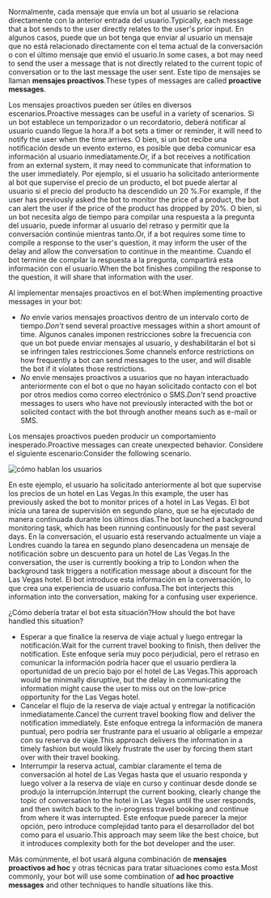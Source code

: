 <span data-ttu-id="670b3-101">Normalmente, cada mensaje que envía un bot al usuario se relaciona directamente con la anterior entrada del usuario.</span><span class="sxs-lookup"><span data-stu-id="670b3-101">Typically, each message that a bot sends to the user directly relates to the user's prior input.</span></span>
<span data-ttu-id="670b3-102">En algunos casos, puede que un bot tenga que enviar al usuario un mensaje que no está relacionado directamente con el tema actual de la conversación o con el último mensaje que envió el usuario.</span><span class="sxs-lookup"><span data-stu-id="670b3-102">In some cases, a bot may need to send the user a message that is not directly related to the current topic of conversation or to the last message the user sent.</span></span> <span data-ttu-id="670b3-103">Este tipo de mensajes se llaman **mensajes proactivos**.</span><span class="sxs-lookup"><span data-stu-id="670b3-103">These types of messages are called **proactive messages**.</span></span>

<span data-ttu-id="670b3-104">Los mensajes proactivos pueden ser útiles en diversos escenarios.</span><span class="sxs-lookup"><span data-stu-id="670b3-104">Proactive messages can be useful in a variety of scenarios.</span></span>
<span data-ttu-id="670b3-105">Si un bot establece un temporizador o un recordatorio, deberá notificar al usuario cuando llegue la hora.</span><span class="sxs-lookup"><span data-stu-id="670b3-105">If a bot sets a timer or reminder, it will need to notify the user when the time arrives.</span></span>
<span data-ttu-id="670b3-106">O bien, si un bot recibe una notificación desde un evento externo, es posible que deba comunicar esa información al usuario inmediatamente.</span><span class="sxs-lookup"><span data-stu-id="670b3-106">Or, if a bot receives a notification from an external system, it may need to communicate that information to the user immediately.</span></span>
<span data-ttu-id="670b3-107">Por ejemplo, si el usuario ha solicitado anteriormente al bot que supervise el precio de un producto, el bot puede alertar al usuario si el precio del producto ha descendido un 20 %.</span><span class="sxs-lookup"><span data-stu-id="670b3-107">For example, if the user has previously asked the bot to monitor the price of a product, the bot can alert the user if the price of the product has dropped by 20%.</span></span> <span data-ttu-id="670b3-108">O bien, si un bot necesita algo de tiempo para compilar una respuesta a la pregunta del usuario, puede informar al usuario del retraso y permitir que la conversación continúe mientras tanto.</span><span class="sxs-lookup"><span data-stu-id="670b3-108">Or, if a bot requires some time to compile a response to the user's question, it may inform the user of the delay and allow the conversation to continue in the meantime.</span></span> <span data-ttu-id="670b3-109">Cuando el bot termine de compilar la respuesta a la pregunta, compartirá esta información con el usuario.</span><span class="sxs-lookup"><span data-stu-id="670b3-109">When the bot finishes compiling the response to the question, it will share that information with the user.</span></span>

<span data-ttu-id="670b3-110">Al implementar mensajes proactivos en el bot:</span><span class="sxs-lookup"><span data-stu-id="670b3-110">When implementing proactive messages in your bot:</span></span>

- <span data-ttu-id="670b3-111">*No* envíe varios mensajes proactivos dentro de un intervalo corto de tiempo.</span><span class="sxs-lookup"><span data-stu-id="670b3-111">*Don't* send several proactive messages within a short amount of time.</span></span> <span data-ttu-id="670b3-112">Algunos canales imponen restricciones sobre la frecuencia con que un bot puede enviar mensajes al usuario, y deshabilitarán el bot si se infringen tales restricciones.</span><span class="sxs-lookup"><span data-stu-id="670b3-112">Some channels enforce restrictions on how frequently a bot can send messages to the user, and will disable the bot if it violates those restrictions.</span></span>
- <span data-ttu-id="670b3-113">*No* envíe mensajes proactivos a usuarios que no hayan interactuado anteriormente con el bot o que no hayan solicitado contacto con el bot por otros medios como correo electrónico o SMS.</span><span class="sxs-lookup"><span data-stu-id="670b3-113">*Don't* send proactive messages to users who have not previously interacted with the bot or solicited contact with the bot through another means such as e-mail or SMS.</span></span>

<span data-ttu-id="670b3-114">Los mensajes proactivos pueden producir un comportamiento inesperado.</span><span class="sxs-lookup"><span data-stu-id="670b3-114">Proactive messages can create unexpected behavior.</span></span> <span data-ttu-id="670b3-115">Considere el siguiente escenario:</span><span class="sxs-lookup"><span data-stu-id="670b3-115">Consider the following scenario.</span></span>

![cómo hablan los usuarios](~/media/designing-bots/capabilities/proactive1.png)

<span data-ttu-id="670b3-117">En este ejemplo, el usuario ha solicitado anteriormente al bot que supervise los precios de un hotel en Las Vegas.</span><span class="sxs-lookup"><span data-stu-id="670b3-117">In this example, the user has previously asked the bot to monitor prices of a hotel in Las Vegas.</span></span>
<span data-ttu-id="670b3-118">El bot inicia una tarea de supervisión en segundo plano, que se ha ejecutado de manera continuada durante los últimos días.</span><span class="sxs-lookup"><span data-stu-id="670b3-118">The bot launched a background monitoring task, which has been running continuously for the past several days.</span></span>
<span data-ttu-id="670b3-119">En la conversación, el usuario está reservando actualmente un viaje a Londres cuando la tarea en segundo plano desencadena un mensaje de notificación sobre un descuento para un hotel de Las Vegas.</span><span class="sxs-lookup"><span data-stu-id="670b3-119">In the conversation, the user is currently booking a trip to London when the background task triggers a notification message about a discount for the Las Vegas hotel.</span></span> <span data-ttu-id="670b3-120">El bot introduce esta información en la conversación, lo que crea una experiencia de usuario confusa.</span><span class="sxs-lookup"><span data-stu-id="670b3-120">The bot interjects this information into the conversation, making for a confusing user experience.</span></span>

<span data-ttu-id="670b3-121">¿Cómo debería tratar el bot esta situación?</span><span class="sxs-lookup"><span data-stu-id="670b3-121">How should the bot have handled this situation?</span></span>

- <span data-ttu-id="670b3-122">Esperar a que finalice la reserva de viaje actual y luego entregar la notificación.</span><span class="sxs-lookup"><span data-stu-id="670b3-122">Wait for the current travel booking to finish, then deliver the notification.</span></span> <span data-ttu-id="670b3-123">Este enfoque sería muy poco perjudicial, pero el retraso en comunicar la información podría hacer que el usuario perdiera la oportunidad de un precio bajo por el hotel de Las Vegas.</span><span class="sxs-lookup"><span data-stu-id="670b3-123">This approach would be minimally disruptive, but the delay in communicating the information might cause the user to miss out on the low-price opportunity for the Las Vegas hotel.</span></span>
- <span data-ttu-id="670b3-124">Cancelar el flujo de la reserva de viaje actual y entregar la notificación inmediatamente.</span><span class="sxs-lookup"><span data-stu-id="670b3-124">Cancel the current travel booking flow and deliver the notification immediately.</span></span> <span data-ttu-id="670b3-125">Este enfoque entrega la información de manera puntual, pero podría ser frustrante para el usuario al obligarle a empezar con su reserva de viaje.</span><span class="sxs-lookup"><span data-stu-id="670b3-125">This approach delivers the information in a timely fashion but would likely frustrate the user by forcing them start over with their travel booking.</span></span>
- <span data-ttu-id="670b3-126">Interrumpir la reserva actual, cambiar claramente el tema de conversación al hotel de Las Vegas hasta que el usuario responda y luego volver a la reserva de viaje en curso y continuar desde donde se produjo la interrupción.</span><span class="sxs-lookup"><span data-stu-id="670b3-126">Interrupt the current booking, clearly change the topic of conversation to the hotel in Las Vegas until the user responds, and then switch back to the in-progress travel booking and continue from where it was interrupted.</span></span> <span data-ttu-id="670b3-127">Este enfoque puede parecer la mejor opción, pero introduce complejidad tanto para el desarrollador del bot como para el usuario.</span><span class="sxs-lookup"><span data-stu-id="670b3-127">This approach may seem like the best choice, but it introduces complexity both for the bot developer and the user.</span></span>

<span data-ttu-id="670b3-128">Más comúnmente, el bot usará alguna combinación de **mensajes proactivos ad hoc** y otras técnicas para tratar situaciones como esta.</span><span class="sxs-lookup"><span data-stu-id="670b3-128">Most commonly, your bot will use some combination of **ad hoc proactive messages** and other techniques to handle situations like this.</span></span>
